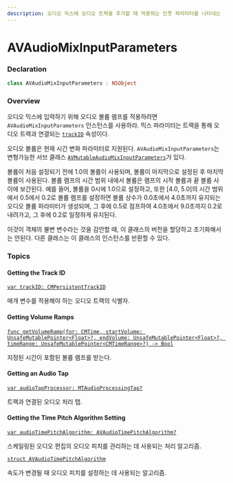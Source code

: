 ```yaml
---
description: 오디오 믹스에 오디오 트랙을 추가할 때 적용하는 인풋 파라미터를 나타내는 객체.
---
```


# AVAudioMixInputParameters

### Declaration

```swift
class AVAudioMixInputParameters : NSObject
```

### Overview

오디오 믹스에 입력하기 위해 오디오 볼륨 램프를 적용하려면 `AVAudioMixInputParameters` 인스턴스를 사용하라. 믹스 파라미터는 트랙을 통해 오디오 트랙과 연결되는 [`trackID`](https://developer.apple.com/documentation/avfoundation/avaudiomixinputparameters/1387471-trackid) 속성이다.

오디오 볼륨은 현재 시간 변화 파라미터로 지원된다. `AVAudioMixInputParameters`는 변형가능한 서브 클래스 [`AVMutableAudioMixInputParameters`](https://developer.apple.com/documentation/avfoundation/avmutableaudiomixinputparameters)가 있다.

볼륨이 처음 설정되기 전에 1.0의 볼륨이 사용되며, 볼륨이 마지막으로 설정된 후 마지막 볼륨이 사용된다. 볼륨 램프의 시간 범위 내에서 볼륨은 램프의 시작 볼륨과 끝 볼륨 사이에 보간된다. 예를 들어, 볼륨을 0시에 1.0으로 설정하고, 또한 \[4.0, 5.0\]의 시간 범위에서 0.5에서 0.2로 볼륨 램프를 설정하면 볼륨 상수가 0.0초에서 4.0초까지 유지되는 오디오 볼륨 파라미터가 생성되며, 그 후에 0.5로 점프하여 4.0초에서 9.0초까지 0.2로 내려가고, 그 후에 0.2로 일정하게 유지된다.

이것이 객체의 불변 변수라는 것을 감안할 때, 이 클래스의 버전을 할당하고 초기화해서는 안된다. 다른 클래스는 이 클래스의 인스턴스를 반환할 수 있다.

### Topics

#### Getting the Track ID

[`var trackID: CMPersistentTrackID`](https://developer.apple.com/documentation/avfoundation/avaudiomixinputparameters/1387471-trackid)

매개 변수를 적용해야 하는 오디오 트랙의 식별자.

#### Getting Volume Ramps

[`func getVolumeRamp(for: CMTime, startVolume: UnsafeMutablePointer<Float>?, endVolume: UnsafeMutablePointer<Float>?, timeRange: UnsafeMutablePointer<CMTimeRange>?) -> Bool`](https://developer.apple.com/documentation/avfoundation/avaudiomixinputparameters/1389578-getvolumeramp)

지정된 시간이 포함된 볼륨 램프를 받는다.

#### Getting an Audio Tap

[`var audioTapProcessor: MTAudioProcessingTap?`](https://developer.apple.com/documentation/avfoundation/avaudiomixinputparameters/1388578-audiotapprocessor)

트랙과 연결된 오디오 처리 탭.

#### Getting the Time Pitch Algorithm Setting

[`var audioTimePitchAlgorithm: AVAudioTimePitchAlgorithm?`](https://developer.apple.com/documentation/avfoundation/avaudiomixinputparameters/1387042-audiotimepitchalgorithm)

스케일링된 오디오 편집의 오디오 피치를 관리하는 데 사용되는 처리 알고리즘.

[`struct AVAudioTimePitchAlgorithm`](https://developer.apple.com/documentation/avfoundation/avaudiotimepitchalgorithm)

속도가 변경될 때 오디오 피치를 설정하는 데 사용되는 알고리즘.

